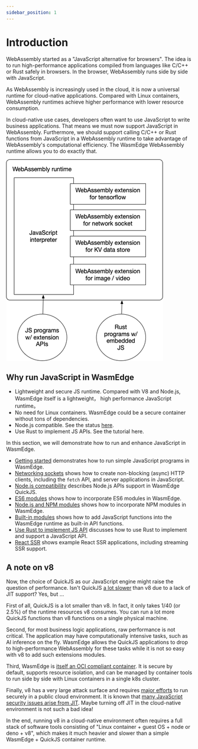 ```yaml
---
sidebar_position: 1
---
```


# Introduction

WebAssembly started as a "JavaScript alternative for browsers". The idea is to run high-performance applications compiled from languages like C/C++ or Rust safely in browsers. In the browser, WebAssembly runs side by side with JavaScript.

As WebAssembly is increasingly used in the cloud, it is now a universal runtime for cloud-native applications. Compared with Linux containers, WebAssembly runtimes achieve higher performance with lower resource consumption.

In cloud-native use cases, developers often want to use JavaScript to write business applications. That means we must now support JavaScript in WebAssembly. Furthermore, we should support calling C/C++ or Rust functions from JavaScript in a WebAssembly runtime to take advantage of WebAssembly's computational efficiency. The WasmEdge WebAssembly runtime allows you to do exactly that.

![javascript](javascript.png)

## Why run JavaScript in WasmEdge

- Lightweight and secure JS runtime. Compared with V8 and Node.js, WasmEdge itself is a lightweight， high performance JavaScript runtime。
- No need for Linux containers. WasmEdge could be a secure container without tons of dependencies.
- Node.js compatible. See the status [here](https://github.com/WasmEdge/WasmEdge/issues/1535).
- Use Rust to implement JS APIs. See the tutorial here.

In this section, we will demonstrate how to run and enhance JavaScript in WasmEdge.

- [Getting started](hello_world) demonstrates how to run simple JavaScript programs in WasmEdge.
- [Networking sockets](networking) shows how to create non-blocking (async) HTTP clients, including the `fetch` API, and server applications in JavaScript.
- [Node.js compatibility](nodejs) describes Node.js APIs support in WasmEdge QuickJS.
- [ES6 modules](es6) shows how to incorporate ES6 modules in WasmEdge.
- [Node.js and NPM modules](npm) shows how to incorporate NPM modules in WasmEdge.
- [Built-in modules](modules) shows how to add JavaScript functions into the WasmEdge runtime as built-in API functions.
- [Use Rust to implement JS API](rust) discusses how to use Rust to implement and support a JavaScript API.
- [React SSR](ssr) shows example React SSR applications, including streaming SSR support.

## A note on v8

Now, the choice of QuickJS as our JavaScript engine might raise the question of performance. Isn't QuickJS [a lot slower](https://bellard.org/quickjs/bench.html) than v8 due to a lack of JIT support? Yes, but ...

First of all, QuickJS is a lot smaller than v8. In fact, it only takes 1/40 (or 2.5%) of the runtime resources v8 consumes. You can run a lot more QuickJS functions than v8 functions on a single physical machine.

Second, for most business logic applications, raw performance is not critical. The application may have computationally intensive tasks, such as AI inference on the fly. WasmEdge allows the QuickJS applications to drop to high-performance WebAssembly for these tasks while it is not so easy with v8 to add such extensions modules.

Third, WasmEdge is [itself an OCI compliant container](../deploy/intro). It is secure by default, supports resource isolation, and can be managed by container tools to run side by side with Linux containers in a single k8s cluster.

Finally, v8 has a very large attack surface and requires [major efforts](https://blog.cloudflare.com/mitigating-spectre-and-other-security-threats-the-cloudflare-workers-security-model/) to run securely in a public cloud environment. It is known that [many JavaScript security issues arise from JIT](https://www.theregister.com/2021/08/06/edge_super_duper_security_mode/). Maybe turning off JIT in the cloud-native environment is not such a bad idea!

In the end, running v8 in a cloud-native environment often requires a full stack of software tools consisting of "Linux container + guest OS + node or deno + v8", which makes it much heavier and slower than a simple WasmEdge + QuickJS container runtime.
